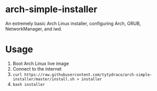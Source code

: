 # arch-simple-installer
An extremely basic Arch Linux installer, configuring Arch, GRUB, NetworkManager, and iwd.

# Usage
1. Boot Arch Linux live image
2. Connect to the internet
3. `curl https://raw.githubusercontent.com/tytydraco/arch-simple-installer/master/install.sh > installer`
4. `bash installer`
